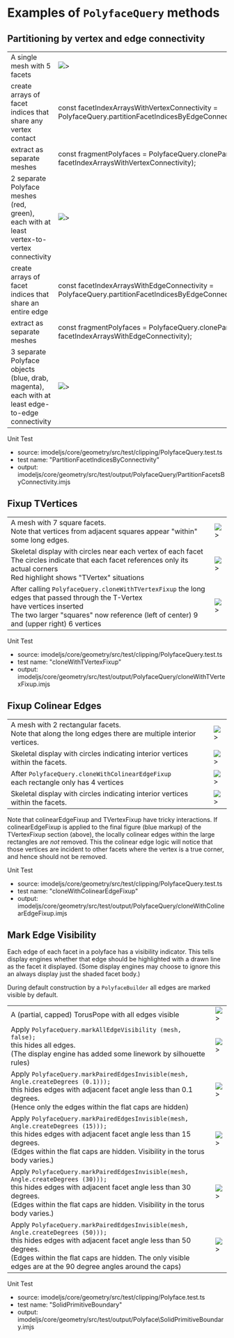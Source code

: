 
# Examples of `PolyfaceQuery` methods

## Partitioning by vertex and edge connectivity

|  |  |
---|---|
| A single mesh with 5 facets  | ![>](./figs/PolyfaceQuery/PartitionByConnectivity/SingleMesh5Facets.png) |
| create arrays of facet indices that share any vertex contact  | const facetIndexArraysWithVertexConnectivity = PolyfaceQuery.partitionFacetIndicesByEdgeConnectedComponent(polyface) |
| extract as separate meshes |  const fragmentPolyfaces = PolyfaceQuery.clonePartitions(polyface, facetIndexArraysWithVertexConnectivity);|
| 2 separate Polyface meshes (red, green), each with at least vertex-to-vertex connectivity | ![>](./figs/PolyfaceQuery/PartitionByConnectivity/SplitByVertexConnectivity.png)|
| create arrays of facet indices that share an entire edge  | const facetIndexArraysWithEdgeConnectivity = PolyfaceQuery.partitionFacetIndicesByEdgeConnectedComponent(polyface) |
| extract as separate meshes |  const fragmentPolyfaces = PolyfaceQuery.clonePartitions(polyface, facetIndexArraysWithEdgeConnectivity);|
| 3 separate Polyface objects (blue, drab, magenta), each with at least edge-to-edge connectivity | ![>](./figs/PolyfaceQuery/PartitionByConnectivity/SplitByEdgeConnectivity.png)|

Unit Test

- source: imodeljs/core/geometry/src/test/clipping/PolyfaceQuery.test.ts
- test name: "PartitionFacetIndicesByConnectivity"
- output: imodeljs/core/geometry/src/test/output/PolyfaceQuery/PartitionFacetsByConnectivity.imjs

## Fixup TVertices

|  |  |
---|---|
| A mesh with 7 square facets. <br> Note that vertices from adjacent squares appear "within" some long edges. | ![>](./figs/PolyfaceQuery/TVertexFixup/AllQuadsShaded.png) |
| Skeletal display with circles near each vertex of each facet  <br> The circles indicate that each facet references only its actual corners <br> Red highlight shows "TVertex" situations | ![>](./figs/PolyfaceQuery/TVertexFixup/AllQuadsSectorMarkup.png) |
| After calling `PolyfaceQuery.cloneWithTVertexFixup` the long edges that passed through the T-Vertex <br> have vertices inserted <br> The two larger "squares" now reference (left of center) 9 and (upper right) 6 vertices | ![>](./figs/PolyfaceQuery/TVertexFixup/FixupSectorMarkup.png) |

Unit Test

- source: imodeljs/core/geometry/src/test/clipping/PolyfaceQuery.test.ts
- test name: "cloneWithTVertexFixup"
- output: imodeljs/core/geometry/src/test/output/PolyfaceQuery/cloneWithTVertexFixup.imjs

## Fixup Colinear Edges

|  |  |
---|---|
| A mesh with 2 rectangular facets. <br> Note that along the long edges there are multiple interior vertices. | ![>](./figs/PolyfaceQuery/ColinearEdgeFixup/BeforeColinearEdgeFixup.png) |
| Skeletal display with circles indicating interior vertices within the facets. | ![>](./figs/PolyfaceQuery/ColinearEdgeFixup/SectorsBefore.png) |
| After `PolyfaceQuery.cloneWithColinearEdgeFixup` <br> each rectangle only has 4 vertices | ![>](./figs/PolyfaceQuery/ColinearEdgeFixup/AfterColinearEdgeFixup.png) |
| Skeletal display with circles indicating interior vertices within the facets. | ![>](./figs/PolyfaceQuery/ColinearEdgeFixup/SectorsAfter.png) |

Note that colinearEdgeFixup and TVertexFixup have tricky interactions.  If colinearEdgeFixup is applied to the final figure (blue markup) of the TVertexFixup section (above), the locally colinear edges within the large rectangles are _not_ removed.  This the colinear edge logic will notice that those vertices are incident to other facets where the vertex is a true corner, and hence should not be removed.

Unit Test

- source: imodeljs/core/geometry/src/test/clipping/PolyfaceQuery.test.ts
- test name: "cloneWithColinearEdgeFixup"
- output: imodeljs/core/geometry/src/test/output/PolyfaceQuery/cloneWithColinearEdgeFixup.imjs

## Mark Edge Visibility

Each edge of each facet in a polyface has a visibility indicator.  This tells display engines whether that edge should be highlighted with a drawn line as the facet it displayed.
(Some display engines may choose to ignore this an always display just the shaded facet body.)

During default construction by a `PolyfaceBuilder` all edges are marked visible by default.

|  |  |
---|---|
| A (partial, capped) TorusPope with all edges visible | ![>](./figs/PolyfaceQuery\EdgeVisibility\TorusPipeAllEdgesVisible.png) |
| Apply `PolyfaceQuery.markAllEdgeVisibility (mesh, false);` <br> this hides all edges.  <br> (The display engine has added some linework by silhouette rules) | ![>](./figs/PolyfaceQuery\EdgeVisibility\TorusPipeAllEdgesNotVisible.png) |
| Apply `PolyfaceQuery.markPairedEdgesInvisible(mesh, Angle.createDegrees (0.1)));` <br> this hides edges with adjacent facet angle less than 0.1 degrees.  <br> (Hence only the edges within the flat caps are hidden) | ![>](./figs/PolyfaceQuery\EdgeVisibility\TorusPipeHideInPlane.png) |
| Apply `PolyfaceQuery.markPairedEdgesInvisible(mesh, Angle.createDegrees (15)));` <br> this hides edges with adjacent facet angle less than 15 degrees.  <br> (Edges within the flat caps are hidden.   Visibility in the torus body varies.) | ![>](./figs/PolyfaceQuery\EdgeVisibility\TorusPipeHide15.png) |
| Apply `PolyfaceQuery.markPairedEdgesInvisible(mesh, Angle.createDegrees (30)));` <br> this hides edges with adjacent facet angle less than 30 degrees.  <br> (Edges within the flat caps are hidden.   Visibility in the torus body varies.) | ![>](./figs/PolyfaceQuery\EdgeVisibility\TorusPipeHide30.png) |
| Apply `PolyfaceQuery.markPairedEdgesInvisible(mesh, Angle.createDegrees (50)));` <br> this hides edges with adjacent facet angle less than 50 degrees.  <br> (Edges within the flat caps are hidden.   The only visible edges are at the 90 degree angles around the caps) | ![>](./figs/PolyfaceQuery\EdgeVisibility\TorusPipeHide50.png) |

Unit Test

- source: imodeljs/core/geometry/src/test/clipping/Polyface.test.ts
- test name: "SolidPrimitiveBoundary"
- output: imodeljs/core/geometry/src/test/output/Polyface\SolidPrimitiveBoundary.imjs
